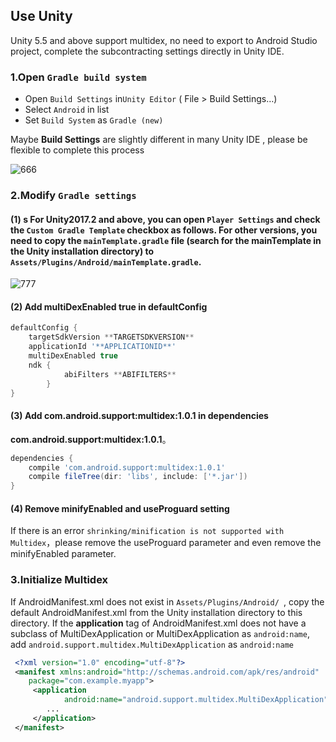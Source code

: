 ## Use Unity

Unity 5.5 and above support multidex, no need to export to Android Studio project, complete the subcontracting settings directly in Unity IDE.

### 1.Open `Gradle build system`

- Open `Build Settings` in`Unity Editor`  ( File > Build Settings…)
- Select `Android` in list
- Set `Build System` as `Gradle (new)`

Maybe **Build Settings** are slightly different in many Unity IDE , please be flexible to complete this process

![666](http://docc.upltv.com/uploads/201807/5b39e51a967db_5b39e51a.jpeg "666")

### 2.Modify `Gradle settings`
####  (1)  s For Unity2017.2 and above, you can open `Player Settings` and check the `Custom Gradle Template` checkbox as follows. For other versions, you need to copy the `mainTemplate.gradle` file (search for the mainTemplate in the Unity installation directory) to `Assets/Plugins/Android/mainTemplate.gradle`.
![777](http://docc.upltv.com/uploads/201807/5b39ec4b74539_5b39ec4b.jpeg "777")

#### (2) Add **multiDexEnabled true** in **defaultConfig**

```groovy
defaultConfig {
    targetSdkVersion **TARGETSDKVERSION**
    applicationId '**APPLICATIONID**'
    multiDexEnabled true
    ndk {
            abiFilters **ABIFILTERS**
        }
}
```

#### (3) Add **com.android.support:multidex:1.0.1** in dependencies
**com.android.support:multidex:1.0.1**。
```groovy
dependencies {
    compile 'com.android.support:multidex:1.0.1'
    compile fileTree(dir: 'libs', include: ['*.jar'])
}
```

#### (4) Remove minifyEnabled and useProguard setting
If there is an error `shrinking/minification is not supported with Multidex`，please remove the useProguard parameter and even remove the minifyEnabled parameter.

### 3.Initialize Multidex 
If AndroidManifest.xml does not exist in `Assets/Plugins/Android/ `, copy the default AndroidManifest.xml from the Unity installation directory to this directory. If the **application** tag of AndroidManifest.xml does not have a subclass of MultiDexApplication or MultiDexApplication as `android:name`, add `android.support.multidex.MultiDexApplication` as `android:name`

```xml
 <?xml version="1.0" encoding="utf-8"?>
 <manifest xmlns:android="http://schemas.android.com/apk/res/android"
    package="com.example.myapp">
     <application
            android:name="android.support.multidex.MultiDexApplication" >
        ...
     </application>
 </manifest>
```
